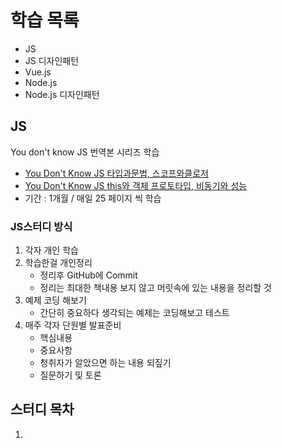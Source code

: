 # 학습 목록
- JS
- JS 디자인패턴 
- Vue.js
- Node.js
- Node.js 디자인패턴

## JS
You don't know JS 번역본 시리즈 학습
- [You Don't Know JS 타입과문법, 스코프와클로저](http://www.yes24.com/Product/Goods/43219481?scode=029)
- [You Don't Know JS this와 객체 프로토타입, 비동기와 성능](http://www.yes24.com/Product/Goods/44132601?scode=029)
- 기간 : 1개월 / 매일 25 페이지 씩 학습
### JS스터디 방식
1. 각자 개인 학습
2. 학습한걸 개인정리
   - 정리후 GitHub에 Commit
   - 정리는 최대한 책내용 보지 않고 머릿속에 있는 내용을 정리할 것
3. 예제 코딩 해보기
   - 간단히 중요하다 생각되는 예제는 코딩해보고 테스트
4. 매주 각자 단원별 발표준비
   - 핵심내용
   - 중요사항
   - 청취자가 알았으면 하는 내용 되짚기
   - 질문하기 및 토론

## 스터디 목차
1. 
